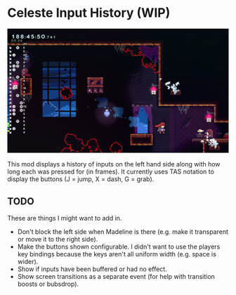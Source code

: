 # Celeste Input History (WIP)

![Example screenshot](screenshot.png)

This mod displays a history of inputs on the left hand side along with how long
each was pressed for (in frames). It currently uses TAS notation to display the
buttons (J = jump, X = dash, G = grab).

## TODO

These are things I might want to add in.

- Don't block the left side when Madeline is there (e.g. make it transparent or
move it to the right side).
- Make the buttons shown configurable. I didn't want to use the players key
bindings because the keys aren't all uniform width (e.g. space is wider).
- Show if inputs have been buffered or had no effect.
- Show screen transitions as a separate event (for help with transition boosts
or bubsdrop).